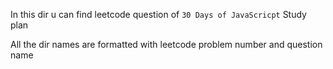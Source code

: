 In this dir u can find leetcode question of `30 Days of JavaScricpt` Study plan

All the dir names are formatted with leetcode problem number and question name
